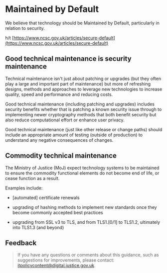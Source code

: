 # Maintained by Default

We believe that technology should be Maintained by Default, particularly in relation to security.

h/t [https://www.ncsc.gov.uk/articles/secure-default](https://www.ncsc.gov.uk/articles/secure-default)

## Good technical maintenance is security maintenance

Technical maintenance isn't just about patching or upgrades \(but they often play a large and important part of maintenance\) but more of refreshing designs, methods and approaches to leverage new technologies to increase quality, speed and performance and reducing costs.

Good technical maintenance \(including patching and upgrades\) includes security benefits whether that is patching a known security issue through to implementing newer cryptography methods that both benefit security but also reduce computational effort or enhance user privacy.

Good technical maintenance \(just like other release or change paths\) should include an appropriate amount of testing \(outside of production\) to understand any negative consequences of changes.

## Commodity technical maintenance

The Ministry of Justice \(MoJ\) expect technology systems to be maintained to ensure the commodity functional elements do not become end of life, or cease function as a result.

Examples include:

-   \[automated\] certificate renewals

-   upgrading of hashing methods to implement new standards once they become commonly accepted best practices

-   upgrading from SSL v3 to TLS, and from TLS1.\[0/1\] to TLS1.2, ultimately into TLS1.3 \(and beyond\)


## Feedback

> If you have any questions or comments about this guidance, such as suggestions for improvements, please contact: [itpolicycontent@digital.justice.gov.uk](mailto:itpolicycontent@digital.justice.gov.uk).

